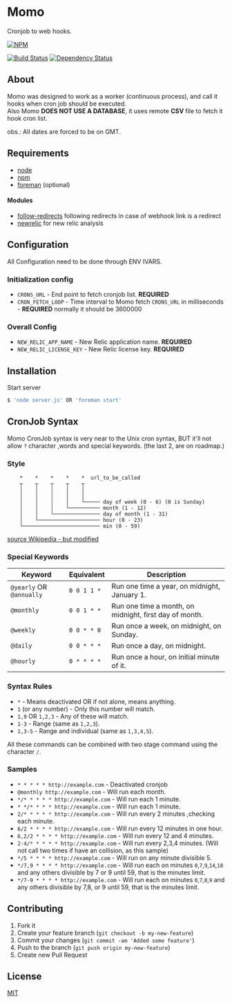 # Momo

Cronjob to web hooks.

[![NPM](https://nodei.co/npm/momo.png?compact=true)](https://nodei.co/npm/momo/)

[![Build Status](https://secure.travis-ci.org/TotenDev/Momo.png?branch=master)](http://travis-ci.org/TotenDev/Momo)
[![Dependency Status](https://gemnasium.com/TotenDev/Momo.svg)](https://gemnasium.com/TotenDev/Momo)


## About

Momo was designed to work as a worker (continuous process), and call it hooks when cron job should be executed.  
Also Momo **DOES NOT USE A DATABASE**, it uses remote **CSV** file to fetch it hook cron list.

obs.: All dates are forced to be on GMT.


## Requirements

- [node](https://github.com/joyent/node)
- [npm](https://github.com/isaacs/npm)
- [foreman](https://github.com/ddollar/foreman) (optional)

#### Modules

- [follow-redirects](https://www.npmjs.com/package/follow-redirects) following redirects in case of webhook link is a redirect
- [newrelic](https://www.npmjs.com/package/newrelic) for new relic analysis


## Configuration

All Configuration need to be done through ENV IVARS.

### Initialization config

- `CRONS_URL` - End point to fetch cronjob list. **REQUIRED**
- `CRON_FETCH_LOOP` - Time interval to Momo fetch `CRONS_URL` in milliseconds - **REQUIRED** normally it should be 3600000

### Overall Config

- `NEW_RELIC_APP_NAME` - New Relic application name. **REQUIRED**
- `NEW_RELIC_LICENSE_KEY` - New Relic license key. **REQUIRED**


## Installation

Start server
``` bash
$ 'node server.js' OR 'foreman start'
```


## CronJob Syntax 

Momo CronJob syntax is very near to the Unix cron syntax, BUT it'll not allow `?` character ,words and special keywords. (the last 2, are on roadmap.)

### Style

```
    *    *    *    *    *  url_to_be_called
    ┬    ┬    ┬    ┬    ┬
    │    │    │    │    │
    │    │    │    │    │
    │    │    │    │    └───── day of week (0 - 6) (0 is Sunday)
    │    │    │    └────────── month (1 - 12)
    │    │    └─────────────── day of month (1 - 31)
    │    └──────────────────── hour (0 - 23)
    └───────────────────────── min (0 - 59)    
```
[source Wikipedia - but modified](http://en.wikipedia.org/wiki/Cron)

### Special Keywords

Keyword  | Equivalent | Description 
------------- | ------------- | ------------- 
`@yearly` OR `@annually` | `0 0 1 1 *` | Run one time a year, on midnight, January 1.
`@monthly`  | `0 0 1 * *` | Run one time a month, on midnight, first day of month.
`@weekly`  | `0 0 * * 0` | Run once a week, on midnight, on Sunday.
`@daily`  | `0 0 * * *` | Run once a day, on midnight.
`@hourly`  | `0 * * * *` | Run once a hour, on initial minute of it.

### Syntax Rules

- `*` - Means deactivated OR if not alone, means anything.
- `1` (or any number) - Only this number will match.
- `1,9` OR `1,2,3` - Any of these will match.
- `1-3` - Range (same as `1,2,3`).
- `1,3-5` - Range and individual (same as `1,3,4,5`).

All these commands can be combined with two stage command using the character `/`. 

### Samples

- `* * * * * http://example.com` - Deactivated cronjob
- `@monthly http://example.com` - Will run each month.
- `*/* * * * * http://example.com` - Will run each 1 minute.
- `* */* * * * http://example.com` - Will run each 1 minute.
- `2/* * * * * http://example.com` - Will run every 2 minutes ,checking each minute.
- `6/2 * * * * http://example.com` - Will run every 12 minutes in one hour.
- `6,2/2 * * * * http://example.com` - Will run every 12 and 4 minutes.
- `2-4/* * * * * http://example.com` - Will run every 2,3,4 minutes. (Will not call two times if have an collision, as this sample)
- `*/5 * * * * http://example.com` - Will run on any minute divisible 5.
- `*/7,9 * * * * http://example.com` - Will run each on minutes `0`,`7`,`9`,`14`,`18` and any others divisible by 7 or 9 until 59, that is the minutes limit.
- `*/7-9 * * * * http://example.com` - Will run each on minutes `0`,`7`,`8`,`9` and any others divisible by 7,8, or 9 until 59, that is the minutes limit.

## Contributing

1. Fork it
2. Create your feature branch (`git checkout -b my-new-feature`)
3. Commit your changes (`git commit -am 'Added some feature'`)
4. Push to the branch (`git push origin my-new-feature`)
5. Create new Pull Request

## License

[MIT](Momo/raw/master/LICENSE)
